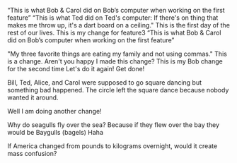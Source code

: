 “This is what Bob & Carol did on Bob’s computer when working on the first feature” 
“This is what Ted did on Ted's computer: If there's on thing that makes me throw up, it's a dart board on a ceiling."
This is the first day of the rest of our lives. 
This is my change for feature3
“This is what Bob & Carol did on Bob’s computer when working on the first feature” 

"My three favorite things are eating my family and not using commas."
This is a change. Aren't you happy I made this change?
This is my Bob change for the second time 
Let's do it again! Get done!


Bill, Ted, Alice, and Carol were supposed to go square dancing but something bad happened. The circle left the square dance because nobody wanted it around. 


Well I am doing another change!

Why do seagulls fly over the sea? Because if they flew over the bay they would be Baygulls (bagels)
Haha

If America changed from pounds to kilograms overnight, would it create mass confusion?